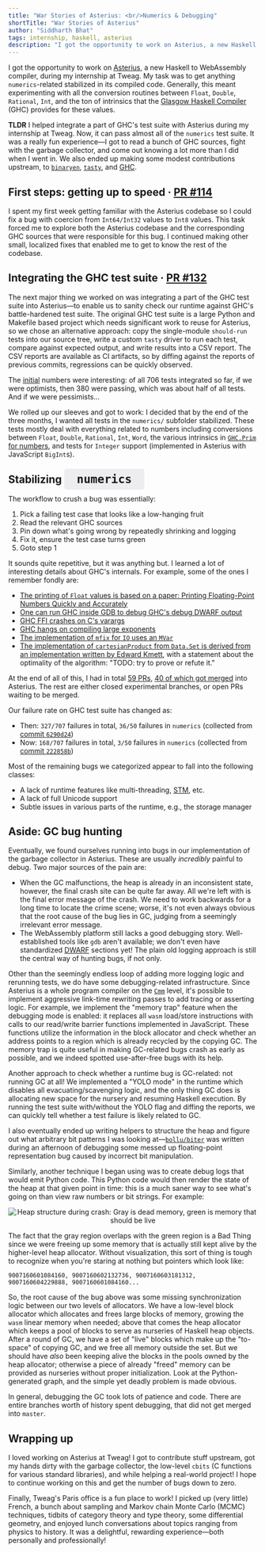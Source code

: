 ```yaml
---
title: "War Stories of Asterius: <br/>Numerics & Debugging"
shortTitle: "War Stories of Asterius"
author: "Siddharth Bhat"
tags: internship, haskell, asterius
description: "I got the opportunity to work on Asterius, a new Haskell to WebAssembly compiler, during my internship at Tweag. My task was to get anything numerics-related stabilized in its compiled code."
---
```


I got the opportunity to work on [Asterius](https://github.com/tweag/asterius#readme), a new Haskell to WebAssembly compiler, during my internship at Tweag. My task was to get
anything `numerics`-related stabilized in its compiled code. Generally, this meant experimenting with all
the conversion routines between `Float`, `Double`, `Rational`, `Int`,
and the ton of intrinsics that the [Glasgow Haskell Compiler](https://www.haskell.org/ghc/) (GHC) provides for these values.

**TLDR** I helped integrate a part of GHC's test suite with Asterius during my internship at Tweag. Now, it can pass almost all of the
`numerics` test suite. It was a really fun experience—I got to read a bunch
of GHC sources, fight with the garbage collector, and come out knowing a lot
more than I did when I went in. We also ended up making some modest contributions
upstream, to [`binaryen`](https://github.com/WebAssembly/binaryen/pulls?utf8=%E2%9C%93&q=author%3Abollu),
[`tasty`](https://github.com/feuerbach/tasty/pulls?utf8=%E2%9C%93&q=author%3Abollu),
and [GHC](https://gitlab.haskell.org/ghc/ghc/merge_requests?scope=all&utf8=%E2%9C%93&state=all&author_username=bollu).


## First steps: getting up to speed &middot; [PR #114](https://github.com/tweag/asterius/pull/114)

I spent my first week getting familiar with the Asterius codebase so I could fix a bug
with coercion from `Int64/Int32` values to `Int8` values. This task forced me to explore both
the Asterius codebase and the corresponding GHC sources that
were responsible for this bug. I continued making other small, localized
fixes that enabled me to get to know the rest of the codebase.

## Integrating the GHC test suite &middot; [PR #132](https://github.com/tweag/asterius/pull/132)

The next major thing we worked on was integrating a part of the GHC test suite
into Asterius—to enable us to sanity check our runtime against GHC's
battle-hardened test suite. The original GHC test suite is a large Python and
Makefile based project which needs significant work to reuse for Asterius,
so we chose an alternative approach: copy the single-module
`should-run` tests into our source tree, write a custom `tasty` driver to run
each test, compare against expected output, and write results into a CSV report.
The CSV reports are available as CI artifacts, so by diffing against the reports
of previous commits, regressions can be quickly observed.

The [initial](https://circleci.com/gh/tweag/asterius/3724) numbers were
interesting: of all 706 tests integrated so far, if we were optimists, then 380
were passing, which was about half of all tests. And if we were pessimists...

We rolled up our sleeves and got to work: I decided that by the end of the three months, I
wanted all tests in the `numerics/` subfolder stabilized. These tests mostly deal with
everything related to numbers including conversions between `Float`, `Double`, `Rational`, `Int`, `Word`, 
the various intrinsics in [`GHC.Prim` for numbers](http://hackage.haskell.org/package/ghc-prim-0.5.3/docs/GHC-Prim.html),
and tests for `Integer` support (implemented in Asterius with JavaScript `BigInt`s).

<h2>Stabilizing <code style="
    padding: .5rem .5em;
    font-size: 1;
    font-size: 110%;
    background-color: rgba(40, 18, 66, 0.07);
    border-radius: .3rem;
    "> numerics </code></h2>

The workflow to crush a bug was essentially:

1. Pick a failing test case that looks like a low-hanging fruit
2. Read the relevant GHC sources
3. Pin down what's going wrong by repeatedly shrinking and logging
4. Fix it, ensure the test case turns green
5. Goto step 1

It sounds quite repetitive, but it was anything but. I learned a lot of interesting details
about GHC's internals. For example, some of the ones I remember fondly are:

- [The printing of `Float` values is based on a paper: Printing Floating-Point Numbers Quickly and Accurately](https://www.cs.indiana.edu/~dyb/pubs/FP-Printing-PLDI96.pdf)
- [One can run GHC inside GDB to debug GHC's debug DWARF output](https://github.com/ghc/ghc/blob/535a26c90f458801aeb1e941a3f541200d171e8f/compiler/cmm/Debug.hs#L458)
- [GHC FFI crashes on C's varargs](https://github.com/ghc/ghc/blob/535a26c90f458801aeb1e941a3f541200d171e8f/testsuite/tests/rts/T7160.hs#L6)
- [GHC hangs on compiling large exponents](https://gitlab.haskell.org/ghc/ghc/issues/9059)
- [The implementation of `mfix` for `IO` uses an `MVar`](http://hackage.haskell.org/package/base-4.12.0.0/docs/src/System.IO.html#fixIO)
- [The implementation of `cartesianProduct` from `Data.Set` is derived from an implementation written by Edward Kmett](http://hackage.haskell.org/package/containers-0.6.2.1/docs/src/Data.Set.Internal.html#cartesianProduct),
     with a statement about the optimality of the algorithm: "TODO: try to prove or refute it."


At the end of all of this, I had in total [59 PRs](https://github.com/tweag/asterius/pulls?utf8=%E2%9C%93&q=is%3Apr+author%3Abollu),
[40 of which got merged](https://github.com/tweag/asterius/pulls?utf8=%E2%9C%93&q=is%3Amerged+author%3Abollu) into Asterius.
The rest are either closed experimental branches, or open PRs waiting to be merged.


Our failure rate on GHC test suite has changed as:

- Then: `327/707` failures in total, `36/50` failures in `numerics` (collected from [commit `6290d24`](https://circleci.com/gh/tweag/asterius/5866#artifacts/containers/0))
- Now: `168/707` failures in total, `3/50` failures in `numerics` (collected from [commit `222858b`](https://circleci.com/gh/tweag/asterius/5866#artifacts/containers/0))

Most of the remaining bugs we categorized appear to fall into the following classes:

- A lack of runtime features like multi-threading, [STM](https://wiki.haskell.org/Software_transactional_memory), etc.
- A lack of full Unicode support
- Subtle issues in various parts of the runtime, e.g., the storage manager

## Aside: GC bug hunting

Eventually, we found ourselves running into bugs in our implementation of the
garbage collector in Asterius. These are usually _incredibly_ painful to debug.
Two major sources of the pain are:

- When the GC malfunctions, the heap is already in an inconsistent state,
  however, the final crash site can be quite far away. All we're left with is
  the final error message of the crash. We need to work backwards for a long
  time to locate the crime scene; worse, it's not even always obvious that the
  root cause of the bug lies in GC, judging from a seemingly irrelevant error
  message.
- The WebAssembly platform still lacks a good debugging story. Well-established
  tools like `gdb` aren't available; we don't even have standardized [DWARF](https://gitlab.haskell.org/ghc/ghc/wikis/dwarf)
  sections yet! The plain old logging approach is still the central way of
  hunting bugs, if not only.

Other than the seemingly endless loop of adding more logging logic and rerunning
tests, we do have some debugging-related infrastructure. Since Asterius is a
whole program compiler on the [`Cmm`](https://gitlab.haskell.org/ghc/ghc/wikis/commentary/compiler/cmm-type) level, it's possible to implement aggressive
link-time rewriting passes to add tracing or asserting logic. For example, we
implement the "memory trap" feature when the debugging mode is enabled: it
replaces all `wasm` load/store instructions with calls to our read/write barrier
functions implemented in JavaScript. These functions utilize the information in
the block allocator and check whether an address points to a region which is
already recycled by the copying GC. The memory trap is quite useful in making
GC-related bugs crash as early as possible, and we indeed spotted use-after-free
bugs with its help.

Another approach to check whether a runtime bug is GC-related: not running GC
at all! We implemented a "YOLO mode" in the runtime which disables all
evacuating/scavenging logic, and the only thing GC does is allocating new space
for the nursery and resuming Haskell execution. By running the test suite
with/without the YOLO flag and diffing the reports, we can quickly tell whether
a test failure is likely related to GC.

I also eventually ended up writing helpers to structure the heap and figure out what
arbitrary bit patterns I was looking at—[`bollu/biter`](https://github.com/bollu/biter)
was written during an afternoon of debugging some messed up floating-point representation bug
caused by incorrect bit manipulation.

Similarly, another technique I began using was to create debug logs that would emit Python code. This Python code would then
render the state of the heap at that given point in time: this is a much saner way to see what's
going on than view raw numbers or bit strings. For example:

<center>
<img title="Heap structure during crash: Gray is dead memory, green is memory that should be live" src="../img/posts/2019-07-31-webassembly-internship-heap-render-fib.png" style="max-width: 100%;max-height: 100%;"/>
</center>

The fact that the gray region overlaps with the green region is a Bad Thing 
since we were freeing up some memory that is actually still kept alive by the
higher-level heap allocator. Without visualization, this sort of thing is tough to recognize when you're staring at nothing but pointers which look like:

```
9007160601084160, 9007160602132736, 9007160603181312, 9007160604229888, 9007160601084160...
```

So, the root cause of the bug above was some missing synchronization logic
between our two levels of allocators. We have a low-level block allocator which
allocates and frees large blocks of memory, growing the `wasm` linear memory when
needed; above that comes the heap allocator which keeps a pool of blocks to
serve as nurseries of Haskell heap objects. After a round of GC, we have a set
of "live" blocks which make up the "to-space" of copying GC, and we free all
memory outside the set. But we should have _also_ been keeping alive the blocks
in the pools owned by the heap allocator; otherwise a piece of already "freed"
memory can be provided as nurseries without proper initialization. Look at
the Python-generated graph, and the simple yet deadly problem is made obvious.

In general, debugging the GC took lots of patience and code. There are entire branches worth of history
spent debugging, that did not get merged into `master`.

## Wrapping up

I loved working on Asterius at Tweag! I got to contribute
stuff upstream, got my hands dirty with the garbage collector, the low-level `cbits` (C functions for various standard libraries), and
while helping a real-world project! I hope to continue working on this and get the number of
bugs down to zero.

Finally, Tweag's Paris office is a fun place to work! I picked up
(very little) French, a bunch about sampling and Markov chain Monte Carlo (MCMC) techniques, tidbits
of category theory and type theory, some differential geometry,
and enjoyed lunch conversations about topics ranging from physics to history. It was a delightful, rewarding experience—both personally and professionally!


